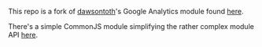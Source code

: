 This repo is a fork of [dawsontoth](https://github.com/dawsontoth)'s Google Analytics module found [here](https://github.com/dawsontoth/titanium_modules/tree/googleAnalytics).

There's a simple CommonJS module simplifying the rather complex module API [here](https://github.com/FokkeZB/UTiL/tree/master/ga).
